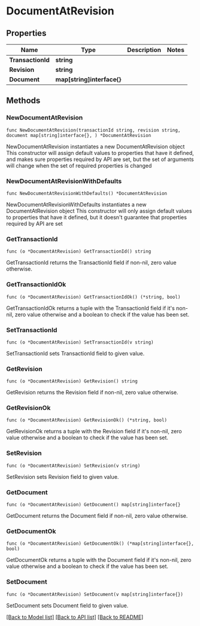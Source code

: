 # DocumentAtRevision

## Properties

Name | Type | Description | Notes
------------ | ------------- | ------------- | -------------
**TransactionId** | **string** |  | 
**Revision** | **string** |  | 
**Document** | **map[string]interface{}** |  | 

## Methods

### NewDocumentAtRevision

`func NewDocumentAtRevision(transactionId string, revision string, document map[string]interface{}, ) *DocumentAtRevision`

NewDocumentAtRevision instantiates a new DocumentAtRevision object
This constructor will assign default values to properties that have it defined,
and makes sure properties required by API are set, but the set of arguments
will change when the set of required properties is changed

### NewDocumentAtRevisionWithDefaults

`func NewDocumentAtRevisionWithDefaults() *DocumentAtRevision`

NewDocumentAtRevisionWithDefaults instantiates a new DocumentAtRevision object
This constructor will only assign default values to properties that have it defined,
but it doesn't guarantee that properties required by API are set

### GetTransactionId

`func (o *DocumentAtRevision) GetTransactionId() string`

GetTransactionId returns the TransactionId field if non-nil, zero value otherwise.

### GetTransactionIdOk

`func (o *DocumentAtRevision) GetTransactionIdOk() (*string, bool)`

GetTransactionIdOk returns a tuple with the TransactionId field if it's non-nil, zero value otherwise
and a boolean to check if the value has been set.

### SetTransactionId

`func (o *DocumentAtRevision) SetTransactionId(v string)`

SetTransactionId sets TransactionId field to given value.


### GetRevision

`func (o *DocumentAtRevision) GetRevision() string`

GetRevision returns the Revision field if non-nil, zero value otherwise.

### GetRevisionOk

`func (o *DocumentAtRevision) GetRevisionOk() (*string, bool)`

GetRevisionOk returns a tuple with the Revision field if it's non-nil, zero value otherwise
and a boolean to check if the value has been set.

### SetRevision

`func (o *DocumentAtRevision) SetRevision(v string)`

SetRevision sets Revision field to given value.


### GetDocument

`func (o *DocumentAtRevision) GetDocument() map[string]interface{}`

GetDocument returns the Document field if non-nil, zero value otherwise.

### GetDocumentOk

`func (o *DocumentAtRevision) GetDocumentOk() (*map[string]interface{}, bool)`

GetDocumentOk returns a tuple with the Document field if it's non-nil, zero value otherwise
and a boolean to check if the value has been set.

### SetDocument

`func (o *DocumentAtRevision) SetDocument(v map[string]interface{})`

SetDocument sets Document field to given value.



[[Back to Model list]](../README.md#documentation-for-models) [[Back to API list]](../README.md#documentation-for-api-endpoints) [[Back to README]](../README.md)


